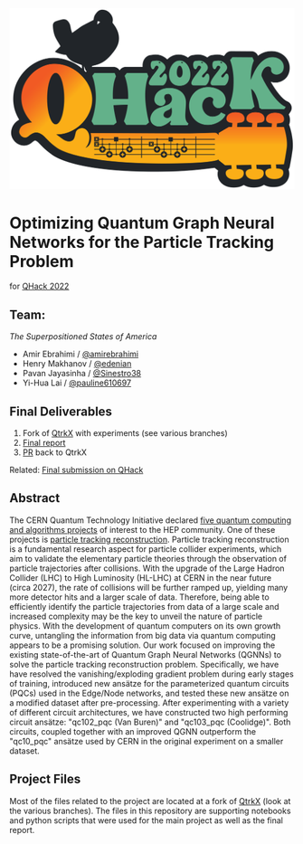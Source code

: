 ![image](img/qhack-banner.png)

# Optimizing Quantum Graph Neural Networks for the Particle Tracking Problem 

for [QHack 2022](https://github.com/XanaduAI/QHack)

## Team: 
_The Superpositioned States of America_
* Amir Ebrahimi / [@amirebrahimi](https://github.com/amirebrahimi)
* Henry Makhanov / [@edenian](https://github.com/edenian)
* Pavan Jayasinha / [@Sinestro38](https://github.com/Sinestro38)
* Yi-Hua Lai / [@pauline610697](https://github.com/pauline610697)

## Final Deliverables

1. Fork of [QtrkX](https://github.com/amirebrahimi/qtrkx-gnn-tracking/) with experiments (see various branches)
1. [Final report](CERN_Project_Report.pdf)
1. [PR]() back to QtrkX

Related: [Final submission on QHack](https://github.com/XanaduAI/QHack/issues/141)

## Abstract

The CERN Quantum Technology Initiative declared [five quantum computing and algorithms projects](https://quantum.cern/quantum-computing-and-algorithms) of interest to the HEP community. One of these projects is [particle tracking reconstruction](https://quantum.cern/quantum-graph-neural-networks). Particle tracking reconstruction is a fundamental research aspect for particle collider experiments, which aim to validate the elementary particle theories through the observation of particle trajectories after collisions. With the upgrade of the Large Hadron Collider (LHC) to High Luminosity (HL-LHC) at CERN in the near future (circa 2027), the rate of collisions will be further ramped up, yielding many more detector hits and a larger scale of data. Therefore, being able to efficiently identify the particle trajectories from data of a large scale and increased complexity may be the key to unveil the nature of particle physics. With the development of quantum computers on its own growth curve, untangling the information from big data via quantum computing appears to be a promising solution. Our work focused on improving the existing state-of-the-art of Quantum Graph Neural Networks (QGNNs) to solve the particle tracking reconstruction problem. Specifically, we have have resolved the vanishing/exploding gradient problem during early stages of training, introduced new ansätze for the parameterized quantum circuits (PQCs) used in the Edge/Node networks, and tested these new ansätze on a modified dataset after pre-processing. After experimenting with a variety of different circuit architectures, we have constructed two high performing circuit ansätze: "qc102_pqc (Van Buren)" and "qc103_pqc (Coolidge)". Both circuits, coupled together with an improved QGNN outperform the "qc10_pqc" ansätze used by CERN in the original experiment on a smaller dataset.

## Project Files

Most of the files related to the project are located at a fork of [QtrkX](https://github.com/amirebrahimi/qtrkx-gnn-tracking/) (look at the various branches). The files in this repository are supporting notebooks and python scripts that were used for the main project as well as the final report.